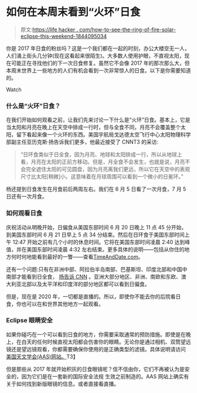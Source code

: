 # 如何在本周末看到“火环”日食

> 原文:[https://life hacker . com/how-to-see-the-ring-of-fire-solar-eclipse-this-weekend-1844095034](https://lifehacker.com/how-to-see-the-ring-of-fire-solar-eclipse-this-weekend-1844095034)

你是 2017 年日食的粉丝吗？这是一个我们都在一起的时刻，办公大楼空无一人，人们涌上街头几分钟(现在这看起来很陌生)。大多数人使用护眼，不直视太阳，现在可能正在寻找他们的下一次日食修复。虽然它不会像 2017 年的那次那么大，但本周末世界上一些地方的人们有机会看到一次非常惊人的日食。以下是你需要知道的。

Watch

### 什么是“火环”日食？

在我们开始如何观看之前，让我们先来讨论一下什么是“火环”日食。基本上，它是当太阳和月亮在晚上在天空中排成一行时，但与全食不同，月亮不会覆盖整个太阳，留下看起来像一个火环的东西。美国宇航局戈达德太空飞行中心太阳物理科学部副主任亚历克斯·扬告诉我们更多，他最近接受了 CNNT3 的采访:

> “日环食类似于日全食，因为月亮、地球和太阳排成一行，所以从地球上看，月亮在太阳的正前方移动。但是，月全食不会发生，也就是说，月亮不会完全遮住太阳的可见圆盘，因为月亮离我们更远，所以它在天空中的表观尺寸比太阳[稍微]小。这意味着在月球周围可以看到一个微小的日冕环。”

杨还提到日食发生在月食前后两周左右。我们在 6 月 5 日看了一次月食，7 月 5 日还有一次月食。

### 如何观看日食

庆祝活动从明晚开始，日偏食从美国东部时间 6 月 20 日晚上 11 点 45 分开始，到美国东部时间 6 月 21 日早上 5 点 34 分结束。然后在日环食于美国东部时间上午 12:47 开始之前有几个小时的休息时间。它将在美国东部时间凌晨 2:40 达到峰值，并在美国东部时间凌晨 4:32 左右结束。更多具体的说明——包括从你住的地方何时何地能看到最好的一瞥——查看[TimeAndDate.com](https://www.timeanddate.com/eclipse/solar/2020-june-21)。

还有一个问题:只有在非洲中部、阿拉伯半岛南部、巴基斯坦、印度北部和中国中南部才能看到日全食， [扬告诉 CNN](https://www.cnn.com/2020/06/17/world/solar-eclipse-june-2020-trnd-scn/index.html) 。亚洲大部分地区、非洲、南欧和东欧、澳大利亚北部以及太平洋和印度洋的部分地区都可以看到日偏食。

但是，现在是 2020 年，一切都是直播的。所以，即使你不能去你的后院看日食，你也可以在和世界其他地方一起观看。

### Eclipse 眼睛安全

如果你碰巧在一个可以看到日食的地方，你需要采取通常的预防措施。即使是在晚上，在白天的任何时候直视太阳都会伤害你的眼睛。无论你是通过相机、双筒望远镜还是望远镜观看，你都需要确保你使用的是正确类型的滤镜。具体说明请访问 [美国天文学会(AAS)网站。](https://eclipse.aas.org/eye-safety)T3】

但是那些从 2017 年就开始积灰的日食眼镜呢？信不信由你，它们不再被认为是安全的，因为它们是在一套新的国际安全法规 生效之前制造的。AAS 网站上确实有关于如何找到新版眼镜的信息。或者直接看直播。